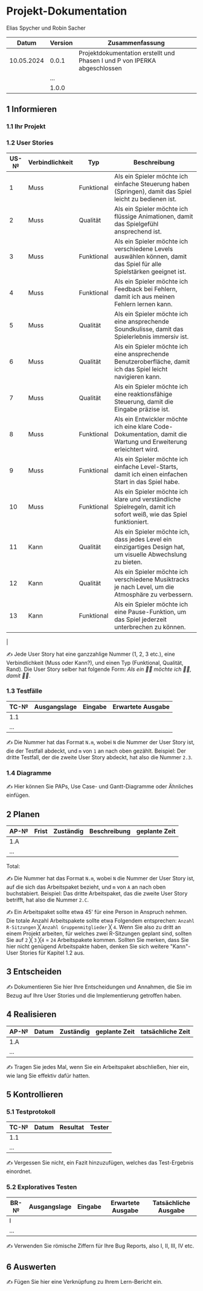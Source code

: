 # Projekt-Dokumentation

Elias Spycher und Robin Sacher

| Datum | Version | Zusammenfassung                                              |
| ----- | ------- | ------------------------------------------------------------ |
| 10.05.2024      | 0.0.1   | Projektdokumentation erstellt und Phasen I und P von IPERKA abgeschlossen |
|       | ...     |                                                              |
|       | 1.0.0   |                                                              |

## 1 Informieren

### 1.1 Ihr Projekt

### 1.2 User Stories

| US-№ | Verbindlichkeit | Typ       | Beschreibung                                                                                                    |
|-------|-----------------|-----------|-----------------------------------------------------------------------------------------------------------------|
| 1     | Muss            | Funktional | Als ein Spieler möchte ich einfache Steuerung haben (Springen), damit das Spiel leicht zu bedienen ist. |
| 2     | Muss            | Qualität  | Als ein Spieler möchte ich flüssige Animationen, damit das Spielgefühl ansprechend ist.                           |
| 3     | Muss            | Funktional | Als ein Spieler möchte ich verschiedene Levels auswählen können, damit das Spiel für alle Spielstärken geeignet ist. |
| 4     | Muss            | Funktional | Als ein Spieler möchte ich Feedback bei Fehlern, damit ich aus meinen Fehlern lernen kann.             |
| 5     | Muss            | Qualität  | Als ein Spieler möchte ich eine ansprechende Soundkulisse, damit das Spielerlebnis immersiv ist.                  |
| 6     | Muss            | Qualität  | Als ein Spieler möchte ich eine ansprechende Benutzeroberfläche, damit ich das Spiel leicht navigieren kann.         |
| 7    | Muss            | Qualität  | Als ein Spieler möchte ich eine reaktionsfähige Steuerung, damit die Eingabe präzise ist.                         |
| 8    | Muss            | Funktional | Als ein Entwickler möchte ich eine klare Code-Dokumentation, damit die Wartung und Erweiterung erleichtert wird.  |
| 9    | Muss            | Funktional | Als ein Spieler möchte ich einfache Level-Starts, damit ich einen einfachen Start in das Spiel habe.         |
| 10    | Muss            | Funktional | Als ein Spieler möchte ich klare und verständliche Spielregeln, damit ich sofort weiß, wie das Spiel funktioniert. |
| 11    | Kann            | Qualität   | Als ein Spieler möchte ich, dass jedes Level ein einzigartiges Design hat, um visuelle Abwechslung zu bieten.    |
| 12    | Kann            | Qualität   | Als ein Spieler möchte ich verschiedene Musiktracks je nach Level, um die Atmosphäre zu verbessern.              |
| 13    | Kann            | Funktional | Als ein Spieler möchte ich eine Pause-Funktion, um das Spiel jederzeit unterbrechen zu können.                   |
|

✍️ Jede User Story hat eine ganzzahlige Nummer (1, 2, 3 etc.), eine Verbindlichkeit (Muss oder Kann?), und einen Typ (Funktional, Qualität, Rand). Die User Story selber hat folgende Form: *Als ein 🤷‍♂️ möchte ich 🤷‍♂️, damit 🤷‍♂️*.

### 1.3 Testfälle

| TC-№ | Ausgangslage | Eingabe | Erwartete Ausgabe |
| ---- | ------------ | ------- | ----------------- |
| 1.1  |              |         |                   |
| ...  |              |         |                   |

✍️ Die Nummer hat das Format `N.m`, wobei `N` die Nummer der User Story ist, die der Testfall abdeckt, und `m` von `1` an nach oben gezählt. Beispiel: Der dritte Testfall, der die zweite User Story abdeckt, hat also die Nummer `2.3`.

### 1.4 Diagramme

✍️ Hier können Sie PAPs, Use Case- und Gantt-Diagramme oder Ähnliches einfügen.

## 2 Planen

| AP-№ | Frist | Zuständig | Beschreibung | geplante Zeit |
| ---- | ----- | --------- | ------------ | ------------- |
| 1.A  |       |           |              |               |
| ...  |       |           |              |               |

Total: 

✍️ Die Nummer hat das Format `N.m`, wobei `N` die Nummer der User Story ist, auf die sich das Arbeitspaket bezieht, und `m` von `A` an nach oben buchstabiert. Beispiel: Das dritte Arbeitspaket, das die zweite User Story betrifft, hat also die Nummer `2.C`.

✍️ Ein Arbeitspaket sollte etwa 45' für eine Person in Anspruch nehmen. Die totale Anzahl Arbeitspakete sollte etwa Folgendem entsprechen: `Anzahl R-Sitzungen` ╳ `Anzahl Gruppenmitglieder` ╳ `4`. Wenn Sie also zu dritt an einem Projekt arbeiten, für welches zwei R-Sitzungen geplant sind, sollten Sie auf `2` ╳ `3` ╳`4` = `24` Arbeitspakete kommen. Sollten Sie merken, dass Sie hier nicht genügend Arbeitspakte haben, denken Sie sich weitere "Kann"-User Stories für Kapitel 1.2 aus.

## 3 Entscheiden

✍️ Dokumentieren Sie hier Ihre Entscheidungen und Annahmen, die Sie im Bezug auf Ihre User Stories und die Implementierung getroffen haben.

## 4 Realisieren

| AP-№ | Datum | Zuständig | geplante Zeit | tatsächliche Zeit |
| ---- | ----- | --------- | ------------- | ----------------- |
| 1.A  |       |           |               |                   |
| ...  |       |           |               |                   |

✍️ Tragen Sie jedes Mal, wenn Sie ein Arbeitspaket abschließen, hier ein, wie lang Sie effektiv dafür hatten.

## 5 Kontrollieren

### 5.1 Testprotokoll

| TC-№ | Datum | Resultat | Tester |
| ---- | ----- | -------- | ------ |
| 1.1  |       |          |        |
| ...  |       |          |        |

✍️ Vergessen Sie nicht, ein Fazit hinzuzufügen, welches das Test-Ergebnis einordnet.

### 5.2 Exploratives Testen

| BR-№ | Ausgangslage | Eingabe | Erwartete Ausgabe | Tatsächliche Ausgabe |
| ---- | ------------ | ------- | ----------------- | -------------------- |
| I    |              |         |                   |                      |
| ...  |              |         |                   |                      |

✍️ Verwenden Sie römische Ziffern für Ihre Bug Reports, also I, II, III, IV etc.

## 6 Auswerten

✍️ Fügen Sie hier eine Verknüpfung zu Ihrem Lern-Bericht ein.
